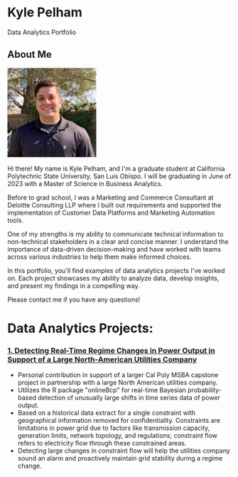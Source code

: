 # Kyle Pelham
Data Analytics Portfolio

## About Me
![Kyle Picture](https://github.com/kyleplhm/kyleplhm.github.io/blob/main/kyleheadshot.jpg?raw=true)

Hi there! My name is Kyle Pelham, and I'm a graduate student at California Polytechnic State University, San Luis Obispo. I will be graduating in June of 2023 with a Master of Science in Business Analytics.

Before to grad school, I was a Marketing and Commerce Consultant at Deloitte Consulting LLP where I built out requirements and supported the implementation of Customer Data Platforms and Marketing Automation tools.

One of my strengths is my ability to communicate technical information to non-technical stakeholders in a clear and concise manner. I understand the importance of data-driven decision-making and have worked with teams across various industries to help them make informed choices.

In this portfolio, you'll find examples of data analytics projects I've worked on. Each project showcases my ability to analyze data, develop insights, and present my findings in a compelling way.

Please contact me if you have any questions!

# Data Analytics Projects:

### [1. Detecting Real-Time Regime Changes in Power Output in Support of a Large North-American Utilities Company](https://github.com/kyleplhm/Regime-Change)
* Personal contribution in support of a larger Cal Poly MSBA capstone project in partnership with  a large North American utilities company.
* Utilizes the R package "onlineBcp" for real-time Bayesian probability-based detection of unusually large shifts in time series data of power output.
* Based on a historical data extract for a single constraint with geographical information removed for confidentiality. Constraints are limitations in power grid due to factors like transmission capacity, generation limits, network topology, and regulations; constraint flow refers to electricity flow through these constrained areas.
* Detecting large changes in constraint flow will help the utilities company sound an alarm and proactively maintain grid stability during a regime change.
